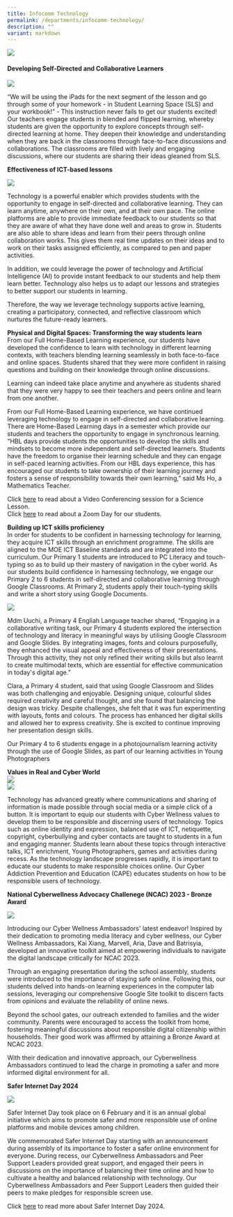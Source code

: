 ```yaml
---
title: Infocomm Technology
permalink: /departments/infocomm-technology/
description: ""
variant: markdown
---
```

<img src="/images/br-junior-reporter_20230308_img_2259-scaled.jpeg">
<h4 style="text-align: left;"><strong>Developing Self-Directed and Collaborative Learners</strong></h4>
<img src="/images/br-junior-reporter_20230331_img_2823-scaled.jpeg">
<p>“We will be using the iPads for the next segment of the lesson and go through some of your homework - in Student Learning Space (SLS) and your workbook!” - This instruction never fails to get our students excited! Our teachers engage students in blended and flipped learning, whereby students are given the opportunity to explore concepts through self-directed learning at home. They deepen their knowledge and understanding when they are back in the classrooms through face-to-face discussions and collaborations. The classrooms are filled with lively and engaging discussions, where our students are sharing their ideas gleaned from SLS. </p>
<p><strong>Effectiveness of ICT-based lessons</strong></p>
<img src="/images/2023%20Photos/ICT%20Department/ict%201_img_3758.JPG">
<p>
Technology is a powerful enabler which provides students with the opportunity to engage in self-directed and collaborative learning. They can learn anytime, anywhere on their own, and at their own pace. The online platforms are able to provide immediate feedback to our students so that they are aware of what they have done well and areas to grow in. Students are also able to share ideas and learn from their peers through online collaboration works. This gives them real time updates on their ideas and to work on their tasks assigned efficiently, as compared to pen and paper activities.  </p><p>In addition, we could leverage the power of technology and Artificial Intelligence (AI) to provide instant feedback to our students and help them learn better. Technology also helps us to adapt our lessons and strategies to better support our students in learning.</p><p>Therefore, the way we leverage technology supports active learning, creating a participatory, connected, and reflective classroom which nurtures the future-ready learners.</p>
<p><strong>Physical and Digital Spaces: Transforming the way students learn<br></strong>From our Full Home-Based Learning experience, our students have developed the confidence to learn with technology in different learning contexts, with teachers blending learning seamlessly in both face-to-face and online spaces. Students shared that they were more confident in raising questions and building on their knowledge through online discussions.</p>
<p>Learning can indeed take place anytime and anywhere as students shared that they were very happy to see their teachers and peers online and learn from one another. 
	
</p><p>From our Full Home-Based Learning experience, we have continued leveraging technology to engage in self-directed and collaborative learning. There are Home-Based Learning days in a semester which provide our students and teachers the opportunity to engage in synchronous learning. “HBL days provide students the opportunities to develop the skills and mindsets to become more independent and self-directed learners. Students have the freedom to organise their learning schedule and they can engage in self-paced learning activities. From our HBL days experience, this has encouraged our students to take ownership of their learning journey and fosters a sense of responsibility towards their own learning,” said Ms Ho, a Mathematics Teacher. </p>
<p>Click&nbsp;<a href="https://www.facebook.com/pg/Blangah-Rise-Primary-School-1143547012326368/photos/?tab=album&amp;album_id=3497906250223754">here</a>&nbsp;to read about a Video Conferencing session for a Science Lesson.<br>Click&nbsp;<a href="https://www.facebook.com/pg/Blangah-Rise-Primary-School-1143547012326368/photos/?tab=album&amp;album_id=3530317306982648">here</a>&nbsp;to read about a Zoom Day for our students.</p>
<p><strong>Building up ICT skills proficiency<br></strong>In order for students to be confident in harnessing technology for learning, they acquire ICT skills through an enrichment programme. The skills are aligned to the MOE ICT Baseline standards and are integrated into the curriculum. Our Primary 1 students are introduced to PC Literacy and touch-typing so as to build up their mastery of navigation in the cyber world. As our students build confidence in harnessing technology, we engage our Primary 2 to 6 students in self-directed and collaborative learning through Google Classrooms. At Primary 2, students apply their touch-typing skills and write a short story using Google Documents.</p>
<img src="/images/2023%20Photos/ICT%20Department/ict%202_img_4667.JPG">
<p>Mdm Uuchi, a Primary 4 Engliah Language teacher shared, “Engaging in a collaborative writing task, our Primary 4 students explored the intersection of technology and literacy in meaningful ways by utilising Google Classroom and Google Slides. By integrating images, fonts and colours purposefully, they enhanced the visual appeal and effectiveness of their presentations. Through this activity, they not only refined their writing skills but also learnt to create multimodal texts, which are essential for effective communication in today's digital age.”</p>
<p>Clara, a Primary 4 student, said that using Google Classroom and Slides was both challenging and enjoyable. Designing unique, colourful slides required creativity and careful thought, and she found that balancing the design was tricky. Despite challenges, she felt that it was fun experimenting with layouts, fonts and colours. The process has enhanced her digital skills and allowed her to express creativity. She is excited to continue improving her presentation design skills.</p>
<p>Our Primary 4 to 6 students engage in a photojournalism learning activity through the use of Google Slides, as part of our learning activities in Young Photographers</p>
<p><strong>Values in Real and Cyber World</strong><br>
<img src="/images/2023%20Photos/ICT%20Department/ict%204_img_9537.jpg"><br>
	<img src="/images/2023%20Photos/ICT%20Department/ict%203_img_9534.jpg">
	
Technology has advanced greatly where communications and sharing of information is made possible through social media or a simple click of a button. It is important to equip our students with Cyber Wellness values to develop them to be responsible and discerning users of technology. Topics such as online identity and expression, balanced use of ICT, netiquette, copyright, cyberbullying and cyber contacts are taught to students in a fun and engaging manner. Students learn about these topics through interactive talks, ICT enrichment, Young Photographers, games and activities during recess. As the technology landscape progresses rapidly, it is important to educate our students to make responsible choices online. Our Cyber Addiction Prevention and Education (CAPE) educates students on how to be responsible users of technology. </p>
<p><strong>National Cyberwellness Advocacy Challenege (NCAC) 2023 - Bronze Award<br></strong></p>

<img src="/images/2024%20Photos/ICT%20Webpage/IMG_20231116_WA0011.jpg">
<p>Introducing our Cyber Wellness Ambassadors' latest endeavor! Inspired by their dedication to promoting media literacy and cyber wellness, our Cyber Wellness Ambassadors, Kai Xiang, Marvell, Aria, Dave and Batrisyia, developed an innovative toolkit aimed at empowering individuals to navigate the digital landscape critically for NCAC 2023.</p>

<p>Through an engaging presentation during the school assembly, students were introduced to the importance of staying safe online. Following this, our students delved into hands-on learning experiences in the computer lab sessions, leveraging our comprehensive Google Site toolkit to discern facts from opinions and evaluate the reliability of online news. </p> 

<p>Beyond the school gates, our outreach extended to families and the wider community. Parents were encouraged to access the toolkit from home, fostering meaningful discussions about responsible digital citizenship within households. Their good work was affirmed by attaining a Bronze Award at NCAC 2023. </p>

<p>With their dedication and innovative approach, our Cyberwellness Ambassadors continued to lead the charge in promoting a safer and more informed digital environment for all.</p>

<p><strong>Safer Internet Day 2024</strong></p>

![](/images/2024%20Photos/ICT%20Webpage/WhatsApp_Image_2024_02_14_at_14_01_43.jpg)

<p>Safer Internet Day took place on 6 February and it is an annual global initiative which aims to promote safer and more responsible use of online platforms and mobile devices among children. </p>

<p>We commemorated Safer Internet Day starting with an announcement during assembly of its importance to foster a safer online environment for everyone. During recess, our Cyberwellness Ambassadors and Peer Support Leaders provided great support, and engaged their peers in discussions on the importance of balancing their time online and how to cultivate a healthy and balanced relationship with technology. Our Cyberwellness Ambassadors and Peer Support Leaders then guided their peers to make pledges for responsible screen use. </p>

<p>Click&nbsp;<a href="https://www.blangahrisepri.moe.edu.sg/highlights/2024/safer-internet-day-2024/">here</a> to read more about Safer Internet Day 2024. </p>